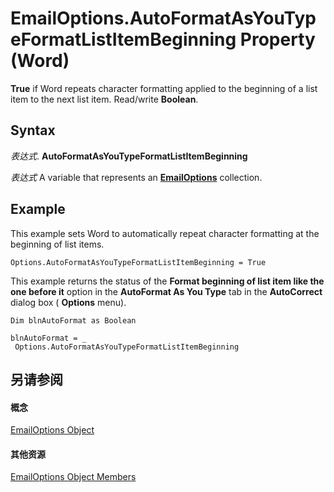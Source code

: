 
# EmailOptions.AutoFormatAsYouTypeFormatListItemBeginning Property (Word)

 **True** if Word repeats character formatting applied to the beginning of a list item to the next list item. Read/write **Boolean**.


## Syntax

 _表达式_. **AutoFormatAsYouTypeFormatListItemBeginning**

 _表达式_ A variable that represents an **[EmailOptions](41fefa03-c993-e218-0f92-0cf30c0bfbd4.md)** collection.


## Example

This example sets Word to automatically repeat character formatting at the beginning of list items.


```
Options.AutoFormatAsYouTypeFormatListItemBeginning = True
```

This example returns the status of the  **Format beginning of list item like the one before it** option in the **AutoFormat As You Type** tab in the **AutoCorrect** dialog box ( **Options** menu).




```
Dim blnAutoFormat as Boolean 
 
blnAutoFormat = _ 
 Options.AutoFormatAsYouTypeFormatListItemBeginning
```


## 另请参阅


#### 概念


[EmailOptions Object](41fefa03-c993-e218-0f92-0cf30c0bfbd4.md)
#### 其他资源


[EmailOptions Object Members](http://msdn.microsoft.com/library/0f8a549b-283c-dc9d-dc1e-1179a9d6fb0b%28Office.15%29.aspx)